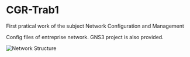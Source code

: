 # CGR-Trab1
First pratical work of the subject Network Configuration and Management

Config files of entreprise network. GNS3 project is also provided.

![Network Structure](https://github.com/MarcosM12/CGR-Trab1/blob/main/DESIGN%20AND%20CONFIGURE%20AN%20ENTERPRISE%20NETWORK.PNG)
